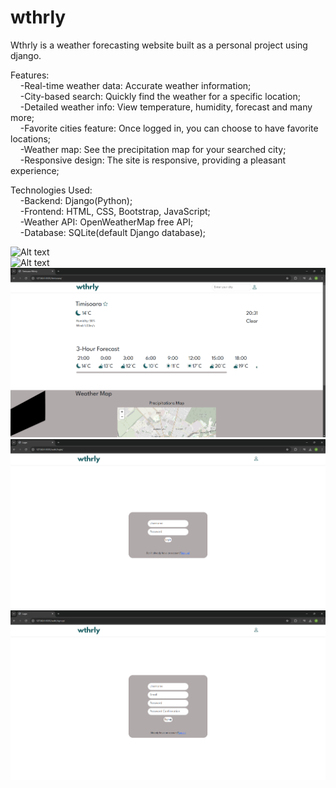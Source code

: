 # wthrly

Wthrly is a weather forecasting website built as a personal project using django.  

Features:  
&nbsp;&nbsp;&nbsp;&nbsp;-Real-time weather data: Accurate weather information;  
&nbsp;&nbsp;&nbsp;&nbsp;-City-based search: Quickly find the weather for a specific location;  
&nbsp;&nbsp;&nbsp;&nbsp;-Detailed weather info: View temperature, humidity, forecast and many more;  
&nbsp;&nbsp;&nbsp;&nbsp;-Favorite cities feature: Once logged in, you can choose to have favorite locations;  
&nbsp;&nbsp;&nbsp;&nbsp;-Weather map: See the precipitation map for your searched city;  
&nbsp;&nbsp;&nbsp;&nbsp;-Responsive design: The site is responsive, providing a pleasant experience;  

Technologies Used:  
&nbsp;&nbsp;&nbsp;&nbsp;-Backend: Django(Python);  
&nbsp;&nbsp;&nbsp;&nbsp;-Frontend: HTML, CSS, Bootstrap, JavaScript;  
&nbsp;&nbsp;&nbsp;&nbsp;-Weather API: OpenWeatherMap free API;  
&nbsp;&nbsp;&nbsp;&nbsp;-Database: SQLite(default Django database);  

![Alt text](https://github.com/PurzaVlad/site-wthrly/blob/main/imagini/home.png)  
![Alt text](https://github.com/PurzaVlad/site-wthrly/blob/main/imagini/homehover.png)  
![Alt text](https://github.com/PurzaVlad/site-wthrly/blob/main/imagini/local.png)  
![Alt text](https://github.com/PurzaVlad/site-wthrly/blob/main/imagini/login.png)  
![Alt text](https://github.com/PurzaVlad/site-wthrly/blob/main/imagini/signup.png)  
